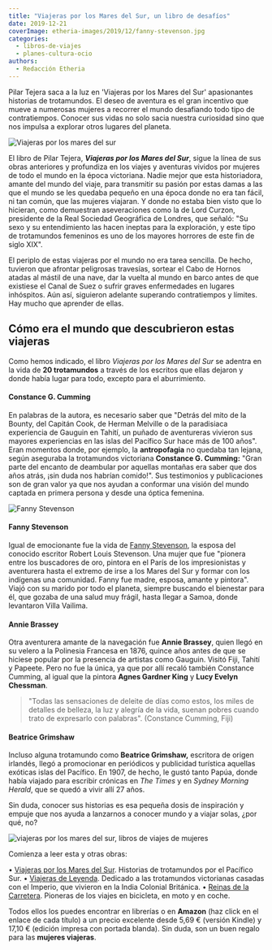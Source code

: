 ```yaml
---
title: "Viajeras por los Mares del Sur, un libro de desafíos"
date: 2019-12-21
coverImage: etheria-images/2019/12/fanny-stevenson.jpg
categories: 
  - libros-de-viajes
  - planes-cultura-ocio
authors: 
  - Redacción Etheria
---
```


Pilar Tejera saca a la luz en 'Viajeras por los Mares del Sur' apasionantes historias de trotamundos. El deseo de aventura es el gran incentivo que mueve a numerosas mujeres a recorrer el mundo desafiando todo tipo de contratiempos. Conocer sus vidas no solo sacia nuestra curiosidad sino que nos impulsa a explorar otros lugares del planeta.

![Viajeras por los mares del sur](etheria-images/2019/12/viajeras-mares-sur-libro-900x621.jpg "Viajeras por los Mares del Sur (editorial Casiopea).")

El libro de Pilar Tejera, **_Viajeras por los Mares del Sur_**, sigue la línea de sus 
obras anteriores y profundiza en los viajes y aventuras vividos por mujeres de todo el 
mundo en la época victoriana. Nadie mejor que esta historiadora, amante del mundo del 
viaje, para transmitir su pasión por estas damas a las que el mundo se les quedaba 
pequeño en una época donde no era tan fácil, ni tan común, que las mujeres viajaran. Y 
donde no estaba bien visto que lo hicieran, como demuestran aseveraciones como la de 
Lord Curzon, presidente de la Real Sociedad Geográfica de Londres, que señaló: "Su sexo 
y su entendimiento las hacen ineptas para la exploración, y este tipo de trotamundos 
femeninos es uno de los mayores horrores de este fin de siglo XIX". 

El periplo de estas viajeras por el mundo no era tarea sencilla. De hecho, tuvieron que 
afrontar peligrosas travesías, sortear el Cabo de Hornos atadas al mástil de una nave, 
dar la vuelta al mundo en barco antes de que existiese el Canal de Suez o sufrir graves 
enfermedades en lugares inhóspitos. Aún así, siguieron adelante superando contratiempos 
y límites. Hay mucho que aprender de ellas. 

## Cómo era el mundo que descubrieron estas viajeras

Como hemos indicado, el libro _Viajeras por los Mares del Sur_ se adentra en la vida de 
**20 trotamundos** a través de los escritos que ellas dejaron y donde había lugar para 
todo, excepto para el aburrimiento. 

#### Constance G. Cumming

En palabras de la autora, es necesario saber que "Detrás del mito de la Bounty, del 
Capitán Cook, de Herman Melville o de la paradisiaca experiencia de Gauguin en Tahití, 
un puñado de aventureras vivieron sus mayores experiencias en las islas del Pacífico Sur 
hace más de 100 años". Eran momentos donde, por ejemplo, la **antropofagia** no quedaba 
tan lejana, según aseguraba la trotamundos victoriana **Constance G. Cumming:** "Gran 
parte del encanto de deambular por aquellas montañas era saber que dos años atrás, ¡sin 
duda nos habrían comido!". Sus testimonios y publicaciones son de gran valor ya que nos 
ayudan a conformar una visión del mundo captada en primera persona y desde una óptica 
femenina. 

![Fanny Stevenson](etheria-images/2019/12/fanny-stevenson-900x506.jpg "Fanny Stevenson. © Robert L. Stevenson Museum")

#### Fanny Stevenson

Igual de emocionante fue la vida de [Fanny 
Stevenson](https://www.elespanol.com/cultura/historia/20170428/211979312_0.html), la 
esposa del conocido escritor Robert Louis Stevenson. Una mujer que fue "pionera entre 
los buscadores de oro, pintora en el París de los impresionistas y aventurera hasta el 
extremo de irse a los Mares del Sur y formar con los indígenas una comunidad. Fanny fue 
madre, esposa, amante y pintora". Viajó con su marido por todo el planeta, siempre 
buscando el bienestar para él, que gozaba de una salud muy frágil, hasta llegar a Samoa, 
donde levantaron Villa Vailima. 

#### Annie Brassey

Otra aventurera amante de la navegación fue **Annie Brassey**, quien llegó en su velero 
a la Polinesia Francesa en 1876, quince años antes de que se hiciese popular por la 
presencia de artistas como Gauguin. Visitó Fiji, Tahití y Papeete. Pero no fue la única, 
ya que por allí recaló también Constance Cumming, al igual que la pintora **Agnes 
Gardner King** y **Lucy Evelyn Chessman**. 

> "Todas las sensaciones de deleite de días como estos, los miles de detalles de belleza, 
> la luz y alegría de la vida, suenan pobres cuando trato de expresarlo con palabras". 
> (Constance Cumming, Fiji) 

#### Beatrice Grimshaw

Incluso alguna trotamundo como **Beatrice Grimshaw,** escritora de origen irlandés, 
llegó a promocionar en periódicos y publicidad turística aquellas exóticas islas del 
Pacífico. En 1907, de hecho, le gustó tanto Papúa, donde había viajado para escribir 
crónicas en _The Times_ y en _Sydney Morning Herald_, que se quedó a vivir allí 27 años. 

Sin duda, conocer sus historias es esa pequeña dosis de inspiración y empuje que nos 
ayuda a lanzarnos a conocer mundo y a viajar solas, ¿por qué, no? 

![viajeras por los mares del sur, libros de viajes de mujeres](etheria-images/2019/12/viajeras-mares-del-sur-pilar-tejera-795x1024.jpg "Viajeras por los mares del Sur")

Comienza a leer esta y otras obras: 

• [Viajeras por los Mares del Sur](https://amzn.to/2MdY3iy). Historias de trotamundos 
por el Pacífico Sur. • [Viajeras de Leyenda](https://amzn.to/2Z8WkA7). Dedicado a las 
trotamundos victorianas casadas con el Imperio, que vivieron en la India Colonial 
Británica. • [Reinas de la Carretera](https://amzn.to/34CSVe6). Pioneras de los viajes 
en bicicleta, en moto y en coche. 

Todos ellos los puedes encontrar en librerías o en **Amazon** (haz click en el enlace de 
cada título) a un precio excelente desde 5,69 € (versión Kindle) y 17,10 € (edición 
impresa con portada blanda). Sin duda, son un buen regalo para las **mujeres viajeras**.
